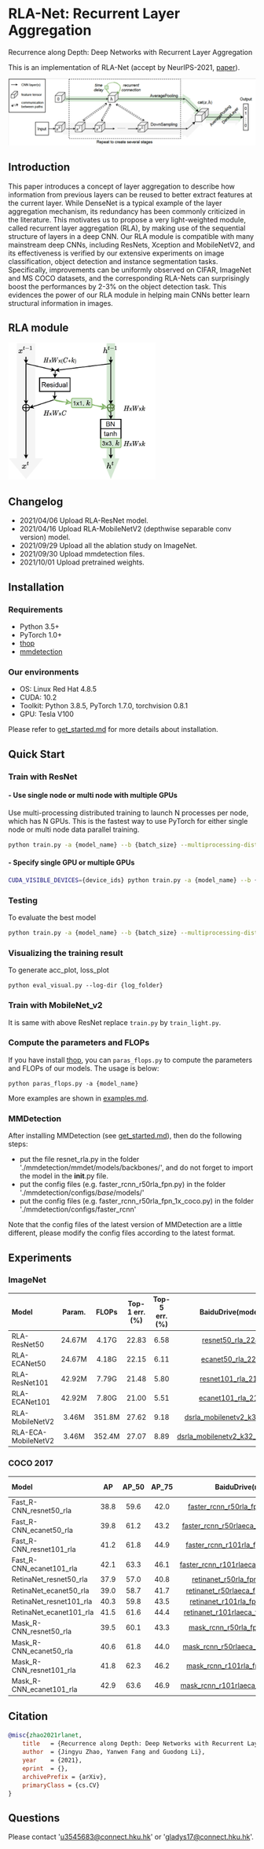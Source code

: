 # RLA-Net: Recurrent Layer Aggregation

Recurrence along Depth: Deep Networks with Recurrent Layer Aggregation

This is an implementation of RLA-Net (accept by NeurIPS-2021, [paper](url)).

![RLANet](figures/rlanet.png)

## Introduction
This paper introduces a concept of layer aggregation to describe how information from previous layers can be reused to better extract features at the current layer. 
While DenseNet is a typical example of the layer aggregation mechanism, its redundancy has been commonly criticized in the literature. 
This motivates us to propose a very light-weighted module, called recurrent layer aggregation (RLA), by making use of the sequential structure of layers in a deep CNN. 
Our RLA module is compatible with many mainstream deep CNNs, including ResNets, Xception and MobileNetV2, and its effectiveness is verified by our extensive experiments on image classification, object detection and instance segmentation tasks. 
Specifically, improvements can be uniformly observed on CIFAR, ImageNet and MS COCO datasets, and the corresponding RLA-Nets can surprisingly boost the performances by 2-3\% on the object detection task. 
This evidences the power of our RLA module in helping main CNNs better learn structural information in images.


## RLA module

<img src="figures/rla_module.png" width="300" alt="RLA_module"/><br/>


## Changelog

- 2021/04/06 Upload RLA-ResNet model.
- 2021/04/16 Upload RLA-MobileNetV2 (depthwise separable conv version) model.
- 2021/09/29 Upload all the ablation study on ImageNet.
- 2021/09/30 Upload mmdetection files.
- 2021/10/01 Upload pretrained weights.

## Installation

### Requirements

- Python 3.5+
- PyTorch 1.0+
- [thop](https://github.com/Lyken17/pytorch-OpCounter)
- [mmdetection](https://github.com/open-mmlab/mmdetection)

### Our environments

- OS: Linux Red Hat 4.8.5
- CUDA: 10.2
- Toolkit: Python 3.8.5, PyTorch 1.7.0, torchvision 0.8.1
- GPU: Tesla V100

Please refer to [get_started.md](docs/get_started.md) for more details about installation.


## Quick Start

### Train with ResNet

#### - Use single node or multi node with multiple GPUs

Use multi-processing distributed training to launch N processes per node, which has N GPUs. This is the fastest way to use PyTorch for either single node or multi node data parallel training.

  ```bash
  python train.py -a {model_name} --b {batch_size} --multiprocessing-distributed --world-size 1 --rank 0 {imagenet-folder with train and val folders}
  ```

#### - Specify single GPU or multiple GPUs

  ```bash
  CUDA_VISIBLE_DEVICES={device_ids} python train.py -a {model_name} --b {batch_size} --multiprocessing-distributed --world-size 1 --rank 0 {imagenet-folder with train and val folders}
  ```

### Testing

To evaluate the best model

  ```bash
  python train.py -a {model_name} --b {batch_size} --multiprocessing-distributed --world-size 1 --rank 0 --resume {path to the best model} -e {imagenet-folder with train and val folders}
  ```

### Visualizing the training result

To generate acc_plot, loss_plot
  ```
  python eval_visual.py --log-dir {log_folder}
  ```
  
### Train with MobileNet_v2

It is same with above ResNet replace `train.py` by `train_light.py`.


### Compute the parameters and FLOPs

If you have install [thop](https://github.com/Lyken17/pytorch-OpCounter), you can `paras_flops.py` to compute the parameters and FLOPs of our models. The usage is below:
```
python paras_flops.py -a {model_name}
```

More examples are shown in [examples.md](docs/examples.md).

### MMDetection

After installing MMDetection (see [get_started.md](docs/get_started.md)), then do the following steps:

- put the file resnet_rla.py in the folder './mmdetection/mmdet/models/backbones/', and do not forget to import the model in the __init__.py file.
- put the config files (e.g. faster_rcnn_r50rla_fpn.py) in the folder './mmdetection/configs/_base_/models/'
- put the config files (e.g. faster_rcnn_r50rla_fpn_1x_coco.py) in the folder './mmdetection/configs/faster_rcnn'

Note that the config files of the latest version of MMDetection are a little different, please modify the config files according to the latest format.



## Experiments

### ImageNet

|Model|Param.|FLOPs|Top-1 err.(%)|Top-5 err.(%)|BaiduDrive(models)|Extract code|GoogleDrive|
|:--- |:----:|:---:|:------:|:------:|:----------------:|:----------:|:---------:|
|RLA-ResNet50|24.67M|4.17G|22.83|6.58|[resnet50_rla_2283](https://pan.baidu.com/s/1GrNxNariVpb9S5EUFW1eng)|5lf1|[resnet50_rla_2283](https://drive.google.com/file/d/1cetP1SdOiwznLxlBUaHG8Q8c4RIwToWW/view?usp=sharing)|
|RLA-ECANet50|24.67M|4.18G|22.15|6.11|[ecanet50_rla_2215](https://pan.baidu.com/s/1B5wVN4s_WVVq8nGiiOVncA)|xrfo|[ecanet50_rla_2215](https://drive.google.com/file/d/173qoDPGe2q5l7CKVm54-_xJtg3_UFRR-/view?usp=sharing)|
|RLA-ResNet101|42.92M|7.79G|21.48|5.80|[resnet101_rla_2148](https://pan.baidu.com/s/1sZQlAU4ksIjnOUg4iSSO-Q)|zrv5|[resnet101_rla_2148](https://drive.google.com/file/d/1V9Iv0KbN1O92ll8rcf45kLkD9EOA9VCE/view?usp=sharing)|
|RLA-ECANet101|42.92M|7.80G|21.00|5.51|[ecanet101_rla_2100](https://pan.baidu.com/s/1ILfQ8pK1WdnAxSWb5X88PQ)|vhpy|[ecanet101_rla_2100](https://drive.google.com/file/d/1QMR_yf0RYugpJosCSo0uNRBmfl2e7cGa/view?usp=sharing)|
|RLA-MobileNetV2|3.46M|351.8M|27.62|9.18|[dsrla_mobilenetv2_k32_2762](https://pan.baidu.com/s/135Id3juTsj0IAo0jSKooxw)|g1pm|[dsrla_mobilenetv2_k32_2762](https://drive.google.com/file/d/1yg9hsACBHZFT5R8s95igJTyaQ5iYKklV/view?usp=sharing)|
|RLA-ECA-MobileNetV2|3.46M|352.4M|27.07|8.89|[dsrla_mobilenetv2_k32_eca_2707](https://pan.baidu.com/s/1YVN5Qze51HI9D6nNEb7iPA)|9orl|[dsrla_mobilenetv2_k32_eca_2707](https://drive.google.com/file/d/1JdEkJg9_IOnJsHWKVPQ-4YHBVabiNJXD/view?usp=sharing)|



### COCO 2017

|Model|AP|AP_50|AP_75|BaiduDrive(models)|Extract code|GoogleDrive|
|:---- |:--:|:-------:|:-------:|:----------------:|:----------:|:---------:|
|Fast_R-CNN_resnet50_rla|38.8|59.6|42.0|[faster_rcnn_r50rla_fpn_1x_coco_388](https://pan.baidu.com/s/1Kz39oBtwNporxM5mSGD8rw)|q5c8|[faster_rcnn_r50rla_fpn_1x_coco_388](https://drive.google.com/file/d/16yqHnLT2ZZuLTcLDejyi7fsxPRuh36hN/view?usp=sharing)|
|Fast_R-CNN_ecanet50_rla|39.8|61.2|43.2|[faster_rcnn_r50rlaeca_fpn_1x_coco_398](https://pan.baidu.com/s/1UD-3nECcc0rYcQ6Fc86yDg)|f5xs|[faster_rcnn_r50rlaeca_fpn_1x_coco_398](https://drive.google.com/file/d/1oLZtRCNr0x8c6xACS41znmWKsm2SnqEw/view?usp=sharing)|
|Fast_R-CNN_resnet101_rla|41.2|61.8|44.9|[faster_rcnn_r101rla_fpn_1x_coco_412](https://pan.baidu.com/s/13Ec2jUrs7z32Z4ovRA0j0g)|0ri3|[faster_rcnn_r101rla_fpn_1x_coco_412](https://drive.google.com/file/d/15UqsMFKPSeBWnr-v7fy8Q2qidkj5_9Rj/view?usp=sharing)|
|Fast_R-CNN_ecanet101_rla|42.1|63.3|46.1|[faster_rcnn_r101rlaeca_fpn_1x_coco_421](https://pan.baidu.com/s/1ue02A9evqCbi7KFWeHyH1A)|cpug|[faster_rcnn_r101rlaeca_fpn_1x_coco_421](https://drive.google.com/file/d/1OhiVpiwohQG436ruUyV683xzmdfYV9el/view?usp=sharing)|
|RetinaNet_resnet50_rla|37.9|57.0|40.8|[retinanet_r50rla_fpn_1x_coco_379](https://pan.baidu.com/s/1u6aDamYPj4WRYzVAxTxgvA)|lahj|[retinanet_r50rla_fpn_1x_coco_379](https://drive.google.com/file/d/1sbKOUvSV0u1nj1WHSNVzSQTvB8PGIcwy/view?usp=sharing)|
|RetinaNet_ecanet50_rla|39.0|58.7|41.7|[retinanet_r50rlaeca_fpn_1x_coco_390](https://pan.baidu.com/s/17VHcUDWvW9CxYnScym7i3g)|adyd|[retinanet_r50rlaeca_fpn_1x_coco_390](https://drive.google.com/file/d/1okSs7HzBex9uB_AhKbF9qWq8rW8mEGrw/view?usp=sharing)|
|RetinaNet_resnet101_rla|40.3|59.8|43.5|[retinanet_r101rla_fpn_1x_coco_403](https://pan.baidu.com/s/14-QdA1pl4e0iV4DYfvKrFw)|p8y0|[retinanet_r101rla_fpn_1x_coco_403](https://drive.google.com/file/d/1PWKq1AiOf1f9dm_k7zUin9fcsQfKx7U-/view?usp=sharing)|
|RetinaNet_ecanet101_rla|41.5|61.6|44.4|[retinanet_r101rlaeca_fpn_1x_coco_415](https://pan.baidu.com/s/1ArVb6TR1ifwGMx3RXL6ILw)|hdqx|[retinanet_r101rlaeca_fpn_1x_coco_415](https://drive.google.com/file/d/1Hl7mhi-CAPnWR_m2reJug8hzhkokYQpa/view?usp=sharing)|
|Mask_R-CNN_resnet50_rla|39.5|60.1|43.3|[mask_rcnn_r50rla_fpn_1x_coco_395](https://pan.baidu.com/s/1FF3RJDTcABt1GjvmqCEXmQ)|j1x6|[mask_rcnn_r50rla_fpn_1x_coco_395](https://drive.google.com/file/d/1UrIzo9ZunyjwTRVm6qZmbJtfEJ2Fnqcp/view?usp=sharing)|
|Mask_R-CNN_ecanet50_rla|40.6|61.8|44.0|[mask_rcnn_r50rlaeca_fpn_1x_coco_406](https://pan.baidu.com/s/1Ne4Rb33VN5_UyFxtyzxBQw)|c08r|[mask_rcnn_r50rlaeca_fpn_1x_coco_406](https://drive.google.com/file/d/1i6J0h_5FZDg8BxvGvS1VBbVxHIxmJk4L/view?usp=sharing)|
|Mask_R-CNN_resnet101_rla|41.8|62.3|46.2|[mask_rcnn_r101rla_fpn_1x_coco_418](https://pan.baidu.com/s/1X_fLMF73vlBCb2GBurGCeQ)|8bsn|[mask_rcnn_r101rla_fpn_1x_coco_418](https://drive.google.com/file/d/1mGS2R5vx-u9KyQoK1WpyQwx-J7PI9lN2/view?usp=sharing)|
|Mask_R-CNN_ecanet101_rla|42.9|63.6|46.9|[mask_rcnn_r101rlaeca_fpn_1x_coco_429](https://pan.baidu.com/s/1zeLKIZPJGaM77nDNMnhrIA)|3kmz|[mask_rcnn_r101rlaeca_fpn_1x_coco_429](https://drive.google.com/file/d/1RKkoE8E6n1CG2BDaNuYGLzrxWY9j7XB_/view?usp=sharing)|



## Citation
     
```bibtex
@misc{zhao2021rlanet,
    title   = {Recurrence along Depth: Deep Networks with Recurrent Layer Aggregation}, 
    author  = {Jingyu Zhao, Yanwen Fang and Guodong Li},
    year    = {2021},
    eprint  = {},
    archivePrefix = {arXiv},
    primaryClass = {cs.CV}
}
```


## Questions

Please contact 'u3545683@connect.hku.hk' or 'gladys17@connect.hku.hk'.

